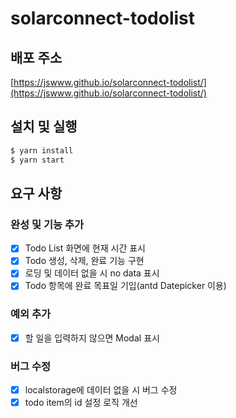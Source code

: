 # solarconnect-todolist

## 배포 주소

[https://jswww.github.io/solarconnect-todolist/](https://jswww.github.io/solarconnect-todolist/)

## 설치 및 실행

```bash
$ yarn install
$ yarn start
```

## 요구 사항

### 완성 및 기능 추가

- [x] Todo List 화면에 현재 시간 표시
- [x] Todo 생성, 삭제, 완료 기능 구현
- [x] 로딩 및 데이터 없을 시 no data 표시
- [x] Todo 항목에 완료 목표일 기입(antd Datepicker 이용)

### 예외 추가

- [x] 할 일을 입력하지 않으면 Modal 표시

### 버그 수정

- [x] localstorage에 데이터 없을 시 버그 수정
- [x] todo item의 id 설정 로직 개선
